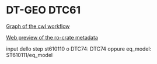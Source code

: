 # DT-GEO DTC61

[Graph of the cwl workflow](https://view.commonwl.org/workflows/github.com/Marco-Salvi/dtc61/blob/main/WF6101.cwl#)

[Web preview of the ro-crate metadata](https://marco-salvi.github.io/dtc61/)

input dello step st610110
o
DTC74: DTC74
oppure
eq_model: ST610111/eq_model
